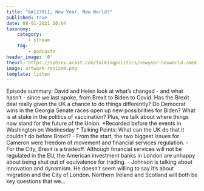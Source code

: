 ```yaml
---
title: "&#127911; New Year, New World?"
published: true
date: 08-01-2021 10:04
taxonomy:
    category:
        - stream
    tag:
        - podcasts
header_image: '0'
theurl: https://sphinx.acast.com/talkingpolitics/newyear-newworld-/media.mp3
image: artwork-resized.png
template: listen
--- 
```

Episode summary: David and Helen look at what’s changed - and what hasn’t - since we last spoke, from Brexit to Biden to Covid. Has the Brexit deal really given the UK a chance to do things differently? Do Democrat wins in the Georgia Senate races open up new possibilities for Biden? What is at stake in the politics of vaccination? Plus, we talk about where things now stand for the future of the Union. *Recorded before the events in Washington on Wednesday * Talking Points: What can the UK do that it couldn’t do before Brexit? - From the start, the two biggest issues for Cameron were freedom of movement and financial services regulation. - For the City, Brexit is a tradeoff. Although financial services will not be regulated in the EU, the American investment banks in London are unhappy about being shut out of equivalence for trading. - Johnson is talking about innovation and dynamism. He doesn’t seem willing to say it’s about migration and the City of London. Northern Ireland and Scotland will both be key questions that we…

